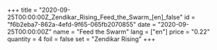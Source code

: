 +++
title = "2020-09-25T00:00:00Z_Zendikar_Rising_Feed_the_Swarm_[en]_false"
id = "f6b2eba7-862a-4efd-9f65-065fb2070855"
date = "2020-09-25T00:00:00Z"
name = "Feed the Swarm"
lang = ["en"]
price = "0.22"
quantity = 4
foil = false
set = "Zendikar Rising"
+++
